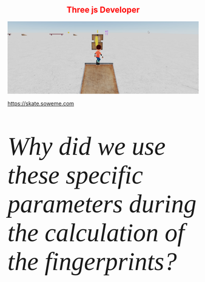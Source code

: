 <h2 style='text-align:center;text-decoration:none;outline:none;color:red'>Three js Developer</h2>



![Screenshot](imagen1.jpg)

<a href="https://skate.soweme.com" target='_blank'>https://skate.soweme.com</a>





<p style="font-family: times, serif; font-size:50pt; font-style:italic">
    Why did we use these specific parameters during the calculation of the fingerprints?
</p>

